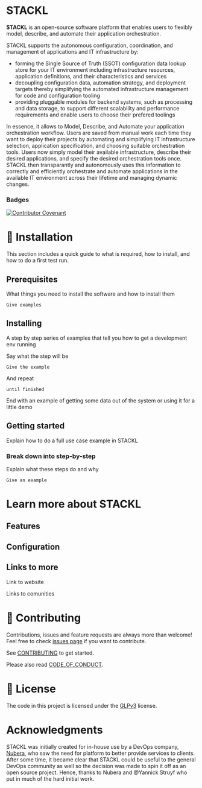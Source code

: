 # STACKL

**STACKL** is an open-source software platform that enables users to flexibly model, describe, and automate their application orchestration.

STACKL supports the autonomous configuration, coordination, and management of applications and IT infrastructure by:

* forming the Single Source of Truth (SSOT) configuration data lookup store for your IT environment including infrastructure resources, application definitions, and their characteristics and services
* decoupling configuration data, automation strategy, and deployment targets thereby simplifying the automated infrastructure management for code and configuration tooling
* providing pluggable modules for backend systems, such as processing and data storage, to support different scalability and performance requirements and enable users to choose their prefered toolings

In essence, it allows to Model, Describe, and Automate your application orchestration workflow. Users are saved from  manual work each time they want to deploy their projects by automating and simplifying IT infrastructure selection, application specification, and choosing suitable orchestration tools. Users now simply model their available infrastructure, describe their desired applications, and specify the desired orchestration tools once. STACKL then transparantly and autonomously uses this information to correctly and efficiently orchestrate and automate applications in the available IT environment across their lifetime and managing dynamic changes.

<!-- **Features**

Visuals (Tools like [ttygif](https://github.com/icholy/ttygif) can help, but check out [Asciinema](https://asciinema.org/) for a more sophisticated method) -->

### Badges

[![Contributor Covenant](https://img.shields.io/badge/Contributor%20Covenant-v2.0%20adopted-ff69b4.svg)](code-of-conduct.md)

# 🚀 Installation
This section includes a quick guide to what is required, how to install, and how to do a first test run.

## Prerequisites

What things you need to install the software and how to install them

```
Give examples
```

## Installing

A step by step series of examples that tell you how to get a development env running

Say what the step will be

```
Give the example
```

And repeat

```
until finished
```

End with an example of getting some data out of the system or using it for a little demo

## Getting started

Explain how to do a full use case example in STACKL

### Break down into step-by-step

Explain what these steps do and why

```
Give an example
```

# Learn more about STACKL

## Features

## Configuration

## Links to more

Link to  website

Links to comunities

# 🤝 Contributing

Contributions, issues and feature requests are always more than welcome!
Feel free to check [issues page](https://github.com/kefranabg/readme-md-generator/issues) if you want to contribute.

See [CONTRIBUTING](CONTRIBUTING.md) to get started.

Please also read [CODE_OF_CONDUCT](CODE_OF_CONDUCT.md).


# 📝 License

The code in this project is licensed under the [GLPv3](LICENSE) license.

# Acknowledgments

STACKL was initially created for in-house use by a DevOps company, [Nubera](https://www.nubera.eu/), who saw the need for platform to better provide  services to clients. After some time, it became clear that STACKL could be useful to the general DevOps community as well so the decision was made to spin it off as an open source project.
Hence, thanks to Nubera  and @Yannick Struyf who put in much of the hard initial work.
